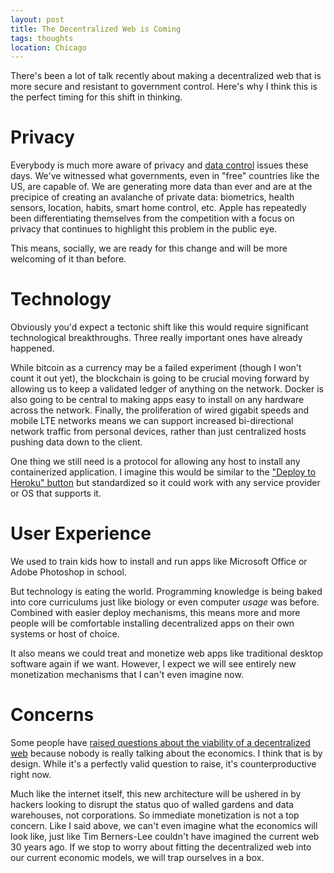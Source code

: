 ```yaml
---
layout: post
title: The Decentralized Web is Coming
tags: thoughts
location: Chicago
---
```


There's been a lot of talk recently about making a decentralized web that is more secure and resistant to government control. Here's why I think this is the perfect timing for this shift in thinking. 

# Privacy

Everybody is much more aware of privacy and [data control](http://blog.metamorphium.com/2016/10/14/facebook-privacy/) issues these days. We've witnessed what governments, even in "free" countries like the US, are capable of. We are generating more data than ever and are at the precipice of creating an avalanche of private data: biometrics, health sensors, location, habits, smart home control, etc. Apple has repeatedly been differentiating themselves from the competition with a focus on privacy that continues to highlight this problem in the public eye. 

This means, socially, we are ready for this change and will be more welcoming of it than before. 

# Technology

Obviously you'd expect a tectonic shift like this would require significant technological breakthroughs. Three really important ones have already happened.

While bitcoin as a currency may be a failed experiment (though I won't count it out yet), the blockchain is going to be crucial moving forward by allowing us to keep a validated ledger of anything on the network. Docker is also going to be central to making apps easy to install on any hardware across the network. Finally, the proliferation of wired gigabit speeds and mobile LTE networks means we can support increased bi-directional network traffic from personal devices, rather than just centralized hosts pushing data down to the client.

One thing we still need is a protocol for allowing any host to install any containerized application. I imagine this would be similar to the ["Deploy to Heroku" button](https://developer.salesforce.com/blogs/developer-relations/2014/08/heroku-button-anyone-can-deploy-your-app.html) but standardized so it could work with any service provider or OS that supports it. 

# User Experience

We used to train kids how to install and run apps like Microsoft Office or Adobe Photoshop in school.

But technology is eating the world. Programming knowledge is being baked into core curriculums just like biology or even computer _usage_ was before. Combined with easier deploy mechanisms, this means more and more people will be comfortable installing decentralized apps on their own systems or host of choice. 

It also means we could treat and monetize web apps like traditional desktop software again if we want. However, I expect we will see entirely new monetization mechanisms that I can't even imagine now. 

# Concerns

Some people have [raised questions about the viability of a decentralized web](https://tierion.com/blog/who-pays-for-the-decentralized-web/) because nobody is really talking about the economics. I think that is by design. While it's a perfectly valid question to raise, it's counterproductive right now.

Much like the internet itself, this new architecture will be ushered in by hackers looking to disrupt the status quo of walled gardens and data warehouses, not corporations. So immediate monetization is not a top concern. Like I said above, we can't even imagine what the economics will look like, just like Tim Berners-Lee couldn't have imagined the current web 30 years ago. If we stop to worry about fitting the decentralized web into our current economic models, we will trap ourselves in a box. 